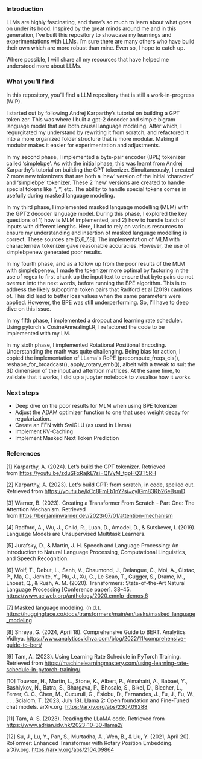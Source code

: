 ### Introduction

LLMs are highly fascinating, and there’s so much to learn about what goes on under its hood. Inspired by the great minds around me and in this generation, I’ve built this repository to showcase my learnings and experimentations with LLMs. I’m sure there are many others who have build their own which are more robust than mine. Even so, I hope to catch up.

Where possible, I will share all my resources that have helped me understood more about LLMs.

### What you’ll find

In this repository, you’ll find a LLM repository that is still a work-in-progress (WIP). 

I started out by following Andrej Karparthy’s tutorial on building a GPT tokenizer. This was where I built a gpt-2 decoder and simple bigram language model that are both causal language modeling. After which, I regurgitated my understand by rewriting it from scratch, and refactored it into a more organized folder structure that is more modular. Making it modular makes it easier for experimentation and adjustments.

In my second phase, I implemented a byte-pair encoder (BPE) tokenizer called ‘simplebpe’. As with the initial phase, this was learnt from Andrej Karparthy’s tutorial on building the GPT tokenizer. Simultaneously, I created 2 more new tokenizers that are both a ‘new’ version of the initial ‘character’ and ‘simplebpe’ tokenizer. These 2 ‘new’ versions are created to handle special tokens like ‘<pad>’, ‘<mask>’, etc. The ability to handle special tokens comes in usefully during masked language modeling. 

In my third phase, I implemented masked language modelling (MLM) with the GPT2 decoder language model. During this phase, I explored the key questions of 1) how is MLM implemented, and 2) how to handle batch of inputs with different lengths. Here, I had to rely on various resources to ensure my understanding and insertion of masked language modelling is correct. These sources are [5,6,7,8]. The implementation of MLM with characternew tokenizer gave reasonable accuracies. However, the use of simplebpenew generated poor results.

In my fourth phase, and as a follow up from the poor results of the MLM with simplebpenew, I made the tokenizer more optimal by factoring in the use of regex to first chunk up the input text to ensure that byte pairs do not overrun into the next words, before running the BPE algorithm. This is to address the likely suboptimal token pairs that Radford et al (2019) cautions of. This did lead to better loss values when the same parameters were applied. However, the BPE was still underperforming. So, I’ll have to deep dive on this issue.

In my fifth phase, I implemented a dropout and learning rate scheduler. Using pytorch's CosineAnnealingLR, I refactored the code to be implemented with my LM.

In my sixth phase, I implemented Rotational Positional Encoding. Understanding the math was quite challenging. Being bias for action, I copied the implementation of LLama's RoPE (precompute_freqs_cis(), reshape_for_broadcast(), apply_rotary_emb()), albeit with a tweak to suit the 3D dimension of the input and attention matrices. At the same time, to validate that it works, I did up a jupyter notebook to visualise how it works. 

### Next steps

- Deep dive on the poor results for MLM when using BPE tokenizer
- Adjust the ADAM optimizer function to one that uses weight decay for regularization.
- Create an FFN with SwiGLU (as used in Llama)
- Implement KV-Caching
- Implement Masked Next Token Prediction

### **References**

[1] Karparthy, A. (2024). Let’s build the GPT tokenizer. Retrieved from https://youtu.be/zduSFxRajkE?si=QIVyM_tgpHQ3T5RH

[2] Karparthy, A. (2023). Let's build GPT: from scratch, in code, spelled out. Retrieved from https://youtu.be/kCc8FmEb1nY?si=cyIGm83Kb26eBsmD

[3] Warner, B. (2023). Creating a Transformer From Scratch - Part One: The Attention Mechanism. Retrieved from https://benjaminwarner.dev/2023/07/01/attention-mechanism

[4] Radford, A., Wu, J., Child, R., Luan, D., Amodei, D., & Sutskever, I. (2019). Language Models are Unsupervised Multitask Learners.

[5] Jurafsky, D., & Martin, J. H. Speech and Language Processing: An Introduction to Natural Language Processing, Computational Linguistics, and Speech Recognition.

[6] Wolf, T., Debut, L., Sanh, V., Chaumond, J., Delangue, C., Moi, A., Cistac, P., Ma, C., Jernite, Y., Plu, J., Xu, C., Le Scao, T., Gugger, S., Drame, M., Lhoest, Q., & Rush, A. M. (2020). Transformers: State-of-the-Art Natural Language Processing [Conference paper]. 38–45. https://www.aclweb.org/anthology/2020.emnlp-demos.6

[7] Masked language modeling. (n.d.). https://huggingface.co/docs/transformers/main/en/tasks/masked_language_modeling

[8] Shreya, G. (2024, April 18). Comprehensive Guide to BERT. Analytics Vidhya. https://www.analyticsvidhya.com/blog/2022/11/comprehensive-guide-to-bert/

[9] Tam, A. (2023). Using Learning Rate Schedule in PyTorch Training. Retrieved from https://machinelearningmastery.com/using-learning-rate-schedule-in-pytorch-training/

[10] Touvron, H., Martin, L., Stone, K., Albert, P., Almahairi, A., Babaei, Y., Bashlykov, N., Batra, S., Bhargava, P., Bhosale, S., Bikel, D., Blecher, L., Ferrer, C. C., Chen, M., Cucurull, G., Esiobu, D., Fernandes, J., Fu, J., Fu, W., . . . Scialom, T. (2023, July 18). Llama 2: Open foundation and Fine-Tuned chat models. arXiv.org. https://arxiv.org/abs/2307.09288

[11] Tam, A. S. (2023). Reading the LLaMA code. Retrieved from https://www.adrian.idv.hk/2023-10-30-llama2/

[12] Su, J., Lu, Y., Pan, S., Murtadha, A., Wen, B., & Liu, Y. (2021, April 20). RoFormer: Enhanced Transformer with Rotary Position Embedding. arXiv.org. https://arxiv.org/abs/2104.09864
